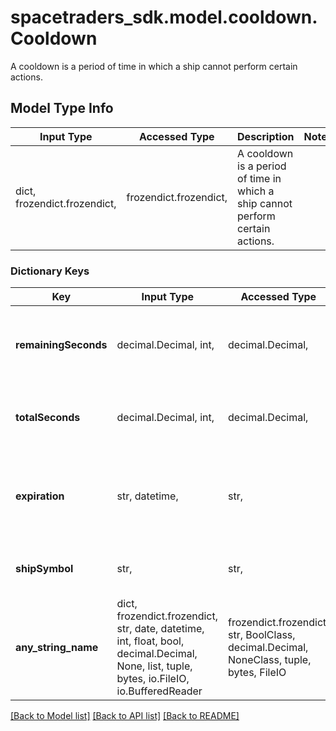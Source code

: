 # spacetraders_sdk.model.cooldown.Cooldown

A cooldown is a period of time in which a ship cannot perform certain actions.

## Model Type Info
Input Type | Accessed Type | Description | Notes
------------ | ------------- | ------------- | -------------
dict, frozendict.frozendict,  | frozendict.frozendict,  | A cooldown is a period of time in which a ship cannot perform certain actions. | 

### Dictionary Keys
Key | Input Type | Accessed Type | Description | Notes
------------ | ------------- | ------------- | ------------- | -------------
**remainingSeconds** | decimal.Decimal, int,  | decimal.Decimal,  | The remaining duration of the cooldown in seconds | 
**totalSeconds** | decimal.Decimal, int,  | decimal.Decimal,  | The total duration of the cooldown in seconds | 
**expiration** | str, datetime,  | str,  | The date and time when the cooldown expires in ISO 8601 format | value must conform to RFC-3339 date-time
**shipSymbol** | str,  | str,  | The symbol of the ship that is on cooldown | 
**any_string_name** | dict, frozendict.frozendict, str, date, datetime, int, float, bool, decimal.Decimal, None, list, tuple, bytes, io.FileIO, io.BufferedReader | frozendict.frozendict, str, BoolClass, decimal.Decimal, NoneClass, tuple, bytes, FileIO | any string name can be used but the value must be the correct type | [optional]

[[Back to Model list]](../../README.md#documentation-for-models) [[Back to API list]](../../README.md#documentation-for-api-endpoints) [[Back to README]](../../README.md)

